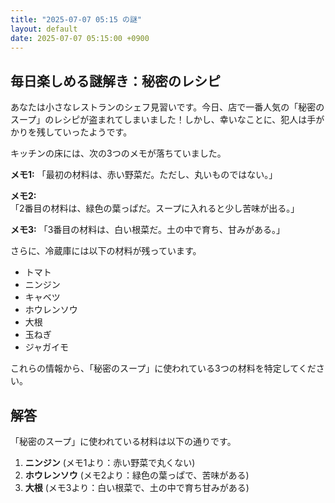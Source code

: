 ```yaml
---
title: "2025-07-07 05:15 の謎"
layout: default
date: 2025-07-07 05:15:00 +0900
---
```

## 毎日楽しめる謎解き：秘密のレシピ

あなたは小さなレストランのシェフ見習いです。今日、店で一番人気の「秘密のスープ」のレシピが盗まれてしまいました！しかし、幸いなことに、犯人は手がかりを残していったようです。

キッチンの床には、次の3つのメモが落ちていました。

**メモ1:**
「最初の材料は、赤い野菜だ。ただし、丸いものではない。」

**メモ2:**
「2番目の材料は、緑色の葉っぱだ。スープに入れると少し苦味が出る。」

**メモ3:**
「3番目の材料は、白い根菜だ。土の中で育ち、甘みがある。」

さらに、冷蔵庫には以下の材料が残っています。

*   トマト
*   ニンジン
*   キャベツ
*   ホウレンソウ
*   大根
*   玉ねぎ
*   ジャガイモ

これらの情報から、「秘密のスープ」に使われている3つの材料を特定してください。

## 解答

「秘密のスープ」に使われている材料は以下の通りです。

1.  **ニンジン** (メモ1より：赤い野菜で丸くない)
2.  **ホウレンソウ** (メモ2より：緑色の葉っぱで、苦味がある)
3.  **大根** (メモ3より：白い根菜で、土の中で育ち甘みがある)
